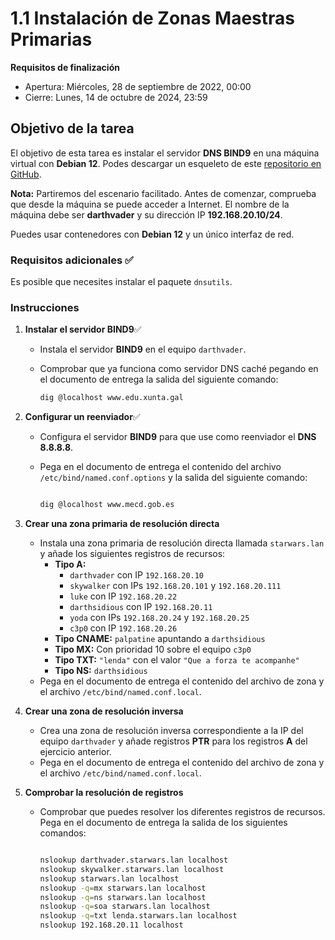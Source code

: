 # 1.1 Instalación de Zonas Maestras Primarias

**Requisitos de finalización**  

- Apertura: Miércoles, 28 de septiembre de 2022, 00:00  
- Cierre: Lunes, 14 de octubre de 2024, 23:59  

## Objetivo de la tarea

El objetivo de esta tarea es instalar el servidor **DNS BIND9** en una máquina virtual con **Debian 12**. Podes descargar un esqueleto de este [repositorio en GitHub](https://github.com/brunosct/bind9skel).

**Nota:** Partiremos del escenario facilitado. Antes de comenzar, comprueba que desde la máquina se puede acceder a Internet. El nombre de la máquina debe ser **darthvader** y su dirección IP **192.168.20.10/24**.

Puedes usar contenedores con **Debian 12** y un único interfaz de red.

### Requisitos adicionales ✅
Es posible que necesites instalar el paquete `dnsutils`.

### Instrucciones

1. **Instalar el servidor BIND9**✅
   - Instala el servidor **BIND9** en el equipo `darthvader`.
   - Comprobar que ya funciona como servidor DNS caché pegando en el documento de entrega la salida del siguiente comando:

     ```bash
     dig @localhost www.edu.xunta.gal
     ```

2. **Configurar un reenviador**✅
   - Configura el servidor **BIND9** para que use como reenviador el **DNS 8.8.8.8**.
   - Pega en el documento de entrega el contenido del archivo `/etc/bind/named.conf.options` y la salida del siguiente comando:

     ```bash

     dig @localhost www.mecd.gob.es
     ```

3. **Crear una zona primaria de resolución directa** 
   - Instala una zona primaria de resolución directa llamada `starwars.lan` y añade los siguientes registros de recursos:
     - **Tipo A:**  
       - `darthvader` con IP `192.168.20.10`
       - `skywalker` con IPs `192.168.20.101` y `192.168.20.111`
       - `luke` con IP `192.168.20.22`
       - `darthsidious` con IP `192.168.20.11`
       - `yoda` con IPs `192.168.20.24` y `192.168.20.25`
       - `c3p0` con IP `192.168.20.26`
     - **Tipo CNAME:** `palpatine` apuntando a `darthsidious`
     - **Tipo MX:** Con prioridad 10 sobre el equipo `c3p0`
     - **Tipo TXT:** `"lenda"` con el valor `"Que a forza te acompanhe"`
     - **Tipo NS:** `darthsidious`
   - Pega en el documento de entrega el contenido del archivo de zona y el archivo `/etc/bind/named.conf.local`.

4. **Crear una zona de resolución inversa**
   - Crea una zona de resolución inversa correspondiente a la IP del equipo `darthvader` y añade registros **PTR** para los registros **A** del ejercicio anterior.
   - Pega en el documento de entrega el contenido del archivo de zona y el archivo `/etc/bind/named.conf.local`.

5. **Comprobar la resolución de registros**
   - Comprobar que puedes resolver los diferentes registros de recursos. Pega en el documento de entrega la salida de los siguientes comandos:

     ```bash

     nslookup darthvader.starwars.lan localhost
     nslookup skywalker.starwars.lan localhost
     nslookup starwars.lan localhost
     nslookup -q=mx starwars.lan localhost
     nslookup -q=ns starwars.lan localhost
     nslookup -q=soa starwars.lan localhost
     nslookup -q=txt lenda.starwars.lan localhost
     nslookup 192.168.20.11 localhost
     ```
